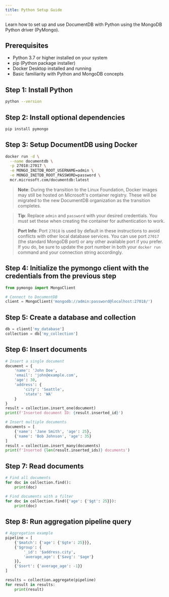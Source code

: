 ```yaml
---
title: Python Setup Guide
---
```


Learn how to set up and use DocumentDB with Python using the MongoDB Python driver (PyMongo).

## Prerequisites

- Python 3.7 or higher installed on your system
- pip (Python package installer)
- Docker Desktop installed and running
- Basic familiarity with Python and MongoDB concepts

## Step 1: Install Python

```bash
python --version
```

## Step 2: Install optional dependencies

```bash
pip install pymongo
```

## Step 3: Setup DocumentDB using Docker

```bash
docker run -d \
  --name documentdb \
  -p 27018:27017 \
  -e MONGO_INITDB_ROOT_USERNAME=admin \
  -e MONGO_INITDB_ROOT_PASSWORD=password \
  mcr.microsoft.com/documentdb:latest
```

> **Note**: During the transition to the Linux Foundation, Docker images may still be hosted on Microsoft's container registry. These will be migrated to the new DocumentDB organization as the transition completes.

> **Tip**: Replace `admin` and `password` with your desired credentials. You must set these when creating the container for authentication to work.

> **Port Info**: Port `27018` is used by default in these instructions to avoid conflicts with other local database services. You can use port `27017` (the standard MongoDB port) or any other available port if you prefer. If you do, be sure to update the port number in both your `docker run` command and your connection string accordingly.

## Step 4: Initialize the pymongo client with the credentials from the previous step

```python
from pymongo import MongoClient

# Connect to DocumentDB
client = MongoClient('mongodb://admin:password@localhost:27018/')
```

## Step 5: Create a database and collection

```python
db = client['my_database']
collection = db['my_collection']
```

## Step 6: Insert documents

```python
# Insert a single document
document = {
    'name': 'John Doe',
    'email': 'john@example.com',
    'age': 30,
    'address': {
        'city': 'Seattle',
        'state': 'WA'
    }
}
result = collection.insert_one(document)
print(f'Inserted document ID: {result.inserted_id}')

# Insert multiple documents
documents = [
    {'name': 'Jane Smith', 'age': 25},
    {'name': 'Bob Johnson', 'age': 35}
]
result = collection.insert_many(documents)
print(f'Inserted {len(result.inserted_ids)} documents')
```

## Step 7: Read documents

```python
# Find all documents
for doc in collection.find():
    print(doc)

# Find documents with a filter
for doc in collection.find({'age': {'$gt': 25}}):
    print(doc)
```

## Step 8: Run aggregation pipeline query

```python
# Aggregation example
pipeline = [
    {'$match': {'age': {'$gte': 25}}},
    {'$group': {
        '_id': '$address.city',
        'average_age': {'$avg': '$age'}
    }},
    {'$sort': {'average_age': -1}}
]

results = collection.aggregate(pipeline)
for result in results:
    print(result)
```
